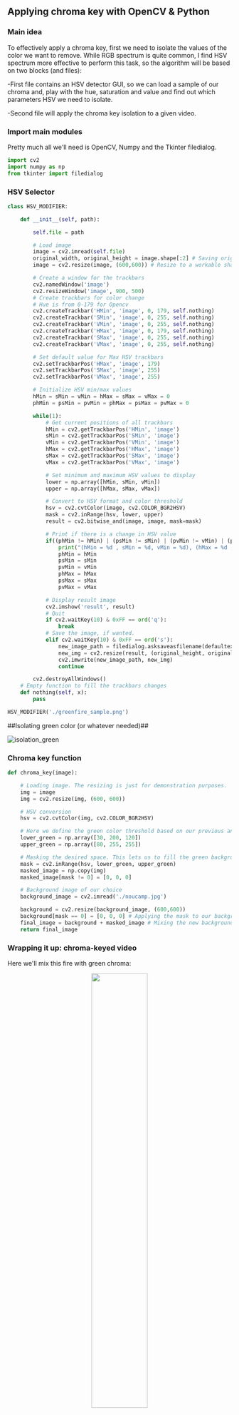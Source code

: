 ## Applying chroma key with OpenCV & Python ##

### Main idea ###

To effectively apply a chroma key, first we need to isolate the values of the color we want to remove.
While RGB spectrum is quite common, I find HSV spectrum more effective to perform this task, so the algorithm
will be based on two blocks (and files):

-First file contains an HSV detector GUI, so we can load a sample of our chroma and, play with the
hue, saturation and value and find out which parameters HSV we need to isolate.

-Second file will apply the chroma key isolation to a given video.

### Import main modules ###

Pretty much all we'll need is OpenCV, Numpy and the Tkinter filedialog.


```python
import cv2
import numpy as np
from tkinter import filedialog
```


    

### HSV Selector ###


```python
class HSV_MODIFIER:

    def __init__(self, path):

        self.file = path

        # Load image
        image = cv2.imread(self.file)
        original_width, original_height = image.shape[:2] # Saving original shape
        image = cv2.resize(image, (600,600)) # Resize to a workable shape if its too big

        # Create a window for the trackbars
        cv2.namedWindow('image')
        cv2.resizeWindow('image', 900, 500)
        # Create trackbars for color change
        # Hue is from 0-179 for Opencv
        cv2.createTrackbar('HMin', 'image', 0, 179, self.nothing)
        cv2.createTrackbar('SMin', 'image', 0, 255, self.nothing)
        cv2.createTrackbar('VMin', 'image', 0, 255, self.nothing)
        cv2.createTrackbar('HMax', 'image', 0, 179, self.nothing)
        cv2.createTrackbar('SMax', 'image', 0, 255, self.nothing)
        cv2.createTrackbar('VMax', 'image', 0, 255, self.nothing)

        # Set default value for Max HSV trackbars
        cv2.setTrackbarPos('HMax', 'image', 179)
        cv2.setTrackbarPos('SMax', 'image', 255)
        cv2.setTrackbarPos('VMax', 'image', 255)

        # Initialize HSV min/max values
        hMin = sMin = vMin = hMax = sMax = vMax = 0
        phMin = psMin = pvMin = phMax = psMax = pvMax = 0

        while(1):
            # Get current positions of all trackbars
            hMin = cv2.getTrackbarPos('HMin', 'image')
            sMin = cv2.getTrackbarPos('SMin', 'image')
            vMin = cv2.getTrackbarPos('VMin', 'image')
            hMax = cv2.getTrackbarPos('HMax', 'image')
            sMax = cv2.getTrackbarPos('SMax', 'image')
            vMax = cv2.getTrackbarPos('VMax', 'image')

            # Set minimum and maximum HSV values to display
            lower = np.array([hMin, sMin, vMin])
            upper = np.array([hMax, sMax, vMax])

            # Convert to HSV format and color threshold
            hsv = cv2.cvtColor(image, cv2.COLOR_BGR2HSV)
            mask = cv2.inRange(hsv, lower, upper)
            result = cv2.bitwise_and(image, image, mask=mask)

            # Print if there is a change in HSV value
            if((phMin != hMin) | (psMin != sMin) | (pvMin != vMin) | (phMax != hMax) | (psMax != sMax) | (pvMax != vMax) ):
                print("(hMin = %d , sMin = %d, vMin = %d), (hMax = %d , sMax = %d, vMax = %d)" % (hMin , sMin , vMin, hMax, sMax , vMax))
                phMin = hMin
                psMin = sMin
                pvMin = vMin
                phMax = hMax
                psMax = sMax
                pvMax = vMax

            # Display result image
            cv2.imshow('result', result)
            # Quit
            if cv2.waitKey(10) & 0xFF == ord('q'):
                break
            # Save the image, if wanted.
            elif cv2.waitKey(10) & 0xFF == ord('s'):
                new_image_path = filedialog.asksaveasfilename(defaultextension='.jpg', filetypes=[("JPEG", "*.jpg"), ("PNG", "*.png")])
                new_img = cv2.resize(result, (original_height, original_width))
                cv2.imwrite(new_image_path, new_img)
                continue

        cv2.destroyAllWindows()
    # Empty function to fill the trackbars changes
    def nothing(self, x):
        pass

HSV_MODIFIER('./greenfire_sample.png')
```

##Isolating green color (or whatever needed)##

![isolation_green](https://github.com/RomeroRodriguezD/Chroma-Key-with-OpenCV/assets/105886661/345da6aa-a8aa-4538-aedc-e3bfb38303ee)

### Chroma key function ###

```python
def chroma_key(image):

    # Loading image. The resizing is just for demonstration purposes.
    img = image
    img = cv2.resize(img, (600, 600))

    # HSV conversion
    hsv = cv2.cvtColor(img, cv2.COLOR_BGR2HSV)

    # Here we define the green color threshold based on our previous analysis
    lower_green = np.array([30, 200, 120])
    upper_green = np.array([80, 255, 255])

    # Masking the desired space. This lets us to fill the green background with whatever we want to
    mask = cv2.inRange(hsv, lower_green, upper_green)
    masked_image = np.copy(img)
    masked_image[mask != 0] = [0, 0, 0]

    # Background image of our choice
    background_image = cv2.imread('./noucamp.jpg')

    background = cv2.resize(background_image, (600,600))
    background[mask == 0] = [0, 0, 0] # Applying the mask to our background, so it will fill the previously green space
    final_image = background + masked_image # Mixing the new background with our image
    return final_image
```
### Wrapping it up: chroma-keyed video ###

Here we'll mix this fire with green chroma:

<p align="center">
  <img src="https://github.com/RomeroRodriguezD/Chroma-Key-with-OpenCV/assets/105886661/deb2c89f-9faf-4798-bc0c-c416711eaf49" style="width: 50%; height: auto;" />
</p>

With the Camp Nou Stadium:
<p align="center">
  <img src="https://github.com/RomeroRodriguezD/Chroma-Key-with-OpenCV/assets/105886661/8b586abe-f197-4494-b27e-ebf5877e5181" style="width: 50%; height: auto;" />
</p>


```python
if __name__ == "__main__":
    video = './flamegreen.mp4'
  cap = cv2.VideoCapture(video)

  while cap.isOpened():
      ret, frame = cap.read()
      # if frame is read correctly ret is True
      if not ret:
          print("Can't receive frame (stream end?). Exiting ...")
          break
      frame = chroma_key(frame)
      cv2.imshow('frame', frame)
      if cv2.waitKey(1) == ord('q'):
          break
  
  cap.release()
  cv2.destroyAllWindows()
```

## Result ##
<p align="center">
  <img src="https://github.com/RomeroRodriguezD/Chroma-Key-with-OpenCV/assets/105886661/fdb9b8b8-2acc-412e-8123-52b7eae8e973" />
</p>
